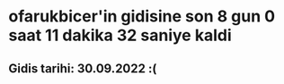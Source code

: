 # ofarukbicer'in gidisine son 8 gun 0 saat 11 dakika 32 saniye kaldi

## Gidis tarihi: 30.09.2022 :(